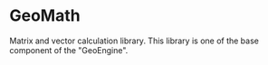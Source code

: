 # GeoMath
Matrix and vector calculation library. This library is one of the base component of the "GeoEngine".

